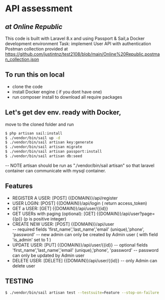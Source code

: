 # API assessment 
## _at Online Republic_

This code is built with Laravel 8.x  and using Passport & Sail,a Docker development environment
Task: implement User API with authentication 
Postman collection provided at https://github.com/justintnz/test2108/blob/main/Online%20Republic.postman_collection.json

## To run this on local
- clone the code
- install Docker engine ( if you dont have one)
- run composer install to download all require packages

## Let's get dev env. ready with Docker, 
move to the cloned folder and run
```sh
$ php artisan sail:install
$ ./vendor/bin/sail up -d
$ ./vendor/bin/sail artisan key:generate
$ ./vendor/bin/sail artisan migrate
$ ./vendor/bin/sail artisan passport:install
$ ./vendor/bin/sail artisan db:seed
```
-- NOTE artisan should be run as "./vendor/bin/sail artisan" so that laravel container can communicate with mysql container.
## Features
- REGISTER A USER:  [POST] {{DOMAIN}}/api/register
- USER LOGIN: [POST] {{DOMAIN}}/api/login ( return access_token)
- GET a USER:  [GET] {{DOMAIN}}/api/user/{{id}}
- GET USERs with paging (optional): [GET] {{DOMAIN}}/api/user?page={{p}} (p is positive integer)
- CREATE NEW USER:  [POST] {{DOMAIN}}/api/user  
-- required fields  'first_name','last_name','email' (unique),'phone', 'password'
-- new admin can only be created by Admin user ( with field 'is_admin' set to 1 )
- UPDATE USER:  [PUT] {{DOMAIN}}/api/user/{{id}} 
-- optional fields  'first_name','last_name','email' (unique),'phone', 'password'
-- password can only be updated by Admin user
- DELETE USER:  [DELETE] {{DOMAIN}}/api/user/{{id}}
-- only Admin can delete user

## TESTING 
``` sh
$ ./vendor/bin/sail artisan test --testsuite=Feature --stop-on-failure
```

